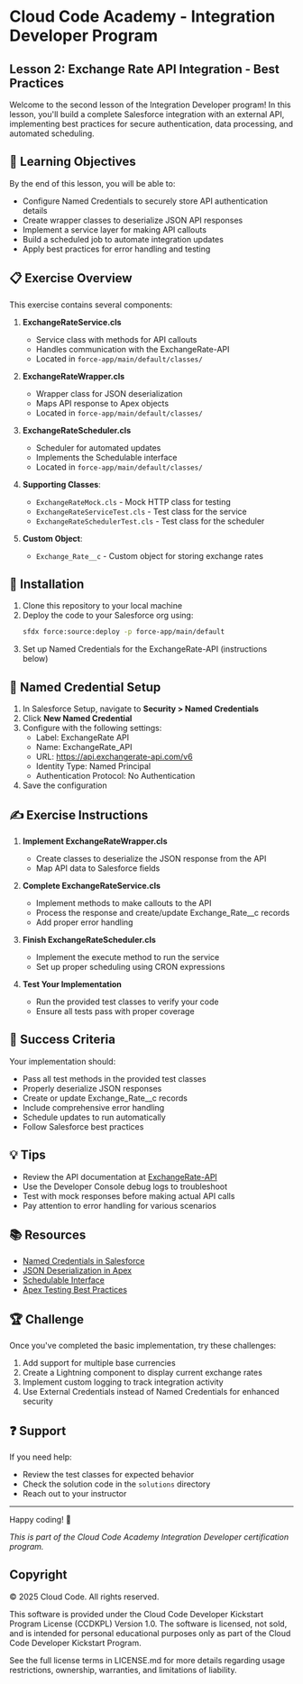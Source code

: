 # Cloud Code Academy - Integration Developer Program
## Lesson 2: Exchange Rate API Integration - Best Practices

Welcome to the second lesson of the Integration Developer program! In this lesson, you'll build a complete Salesforce integration with an external API, implementing best practices for secure authentication, data processing, and automated scheduling.

## 🎯 Learning Objectives

By the end of this lesson, you will be able to:
- Configure Named Credentials to securely store API authentication details
- Create wrapper classes to deserialize JSON API responses
- Implement a service layer for making API callouts
- Build a scheduled job to automate integration updates
- Apply best practices for error handling and testing

## 📋 Exercise Overview

This exercise contains several components:

1. **ExchangeRateService.cls**
   - Service class with methods for API callouts
   - Handles communication with the ExchangeRate-API
   - Located in `force-app/main/default/classes/`

2. **ExchangeRateWrapper.cls**
   - Wrapper class for JSON deserialization
   - Maps API response to Apex objects
   - Located in `force-app/main/default/classes/`

3. **ExchangeRateScheduler.cls**
   - Scheduler for automated updates
   - Implements the Schedulable interface
   - Located in `force-app/main/default/classes/`

4. **Supporting Classes**:
   - `ExchangeRateMock.cls` - Mock HTTP class for testing
   - `ExchangeRateServiceTest.cls` - Test class for the service
   - `ExchangeRateSchedulerTest.cls` - Test class for the scheduler

5. **Custom Object**:
   - `Exchange_Rate__c` - Custom object for storing exchange rates

## 🔨 Installation

1. Clone this repository to your local machine
2. Deploy the code to your Salesforce org using:
   ```bash
   sfdx force:source:deploy -p force-app/main/default
   ```
3. Set up Named Credentials for the ExchangeRate-API (instructions below)

## 🔑 Named Credential Setup

1. In Salesforce Setup, navigate to **Security > Named Credentials**
2. Click **New Named Credential**
3. Configure with the following settings:
   - Label: ExchangeRate API
   - Name: ExchangeRate_API
   - URL: https://api.exchangerate-api.com/v6
   - Identity Type: Named Principal
   - Authentication Protocol: No Authentication
4. Save the configuration

## ✍️ Exercise Instructions

1. **Implement ExchangeRateWrapper.cls**
   - Create classes to deserialize the JSON response from the API
   - Map API data to Salesforce fields

2. **Complete ExchangeRateService.cls**
   - Implement methods to make callouts to the API
   - Process the response and create/update Exchange_Rate__c records
   - Add proper error handling

3. **Finish ExchangeRateScheduler.cls**
   - Implement the execute method to run the service
   - Set up proper scheduling using CRON expressions

4. **Test Your Implementation**
   - Run the provided test classes to verify your code
   - Ensure all tests pass with proper coverage

## 🎯 Success Criteria

Your implementation should:
- Pass all test methods in the provided test classes
- Properly deserialize JSON responses
- Create or update Exchange_Rate__c records
- Include comprehensive error handling
- Schedule updates to run automatically
- Follow Salesforce best practices

## 💡 Tips

- Review the API documentation at [ExchangeRate-API](https://www.exchangerate-api.com/docs/overview)
- Use the Developer Console debug logs to troubleshoot
- Test with mock responses before making actual API calls
- Pay attention to error handling for various scenarios

## 📚 Resources

- [Named Credentials in Salesforce](https://developer.salesforce.com/docs/atlas.en-us.apexcode.meta/apexcode/apex_callouts_named_credentials.htm)
- [JSON Deserialization in Apex](https://developer.salesforce.com/docs/atlas.en-us.apexcode.meta/apexcode/apex_methods_system_json_overview.htm)
- [Schedulable Interface](https://developer.salesforce.com/docs/atlas.en-us.apexcode.meta/apexcode/apex_scheduler.htm)
- [Apex Testing Best Practices](https://developer.salesforce.com/docs/atlas.en-us.apexcode.meta/apexcode/apex_testing_best_practices.htm)

## 🏆 Challenge

Once you've completed the basic implementation, try these challenges:
1. Add support for multiple base currencies
2. Create a Lightning component to display current exchange rates
3. Implement custom logging to track integration activity
4. Use External Credentials instead of Named Credentials for enhanced security

## ❓ Support

If you need help:
- Review the test classes for expected behavior
- Check the solution code in the `solutions` directory
- Reach out to your instructor

---
Happy coding! 🚀

*This is part of the Cloud Code Academy Integration Developer certification program.*

## Copyright

© 2025 Cloud Code. All rights reserved.

This software is provided under the Cloud Code Developer Kickstart Program License (CCDKPL) Version 1.0.
The software is licensed, not sold, and is intended for personal educational purposes only as part of the Cloud Code Developer Kickstart Program.

See the full license terms in LICENSE.md for more details regarding usage restrictions, ownership, warranties, and limitations of liability.